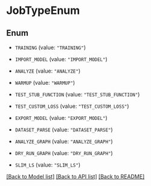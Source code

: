 # JobTypeEnum

## Enum


* `TRAINING` (value: `"TRAINING"`)

* `IMPORT_MODEL` (value: `"IMPORT_MODEL"`)

* `ANALYZE` (value: `"ANALYZE"`)

* `WARMUP` (value: `"WARMUP"`)

* `TEST_STUB_FUNCTION` (value: `"TEST_STUB_FUNCTION"`)

* `TEST_CUSTOM_LOSS` (value: `"TEST_CUSTOM_LOSS"`)

* `EXPORT_MODEL` (value: `"EXPORT_MODEL"`)

* `DATASET_PARSE` (value: `"DATASET_PARSE"`)

* `ANALYZE_GRAPH` (value: `"ANALYZE_GRAPH"`)

* `DRY_RUN_GRAPH` (value: `"DRY_RUN_GRAPH"`)

* `SLIM_LS` (value: `"SLIM_LS"`)


[[Back to Model list]](../README.md#documentation-for-models) [[Back to API list]](../README.md#documentation-for-api-endpoints) [[Back to README]](../README.md)


